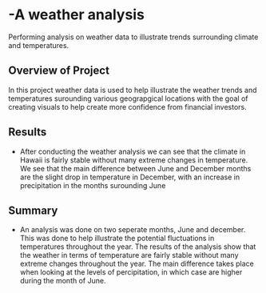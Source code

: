 # -A weather analysis  
Performing analysis on weather data to illustrate trends surrounding climate and temperatures.
## Overview of Project 
In this project weather data is used to help illustrate the weather trends and temperatures surounding various geograpgical locations with the goal of creating visuals to help create more confidence from financial investors. 
## Results
* After conducting the weather analysis we can see that the climate in Hawaii is fairly stable without many extreme changes in temperature. We see that the main difference between June and December months are the slight drop in temperature in December, with an increase in precipitation in the months surounding June

## Summary 
* An analysis was done on two seperate months, June and december. This was done to help illustrate the potential fluctuations in temperatures throughout the year. The results of the analysis show that the weather in terms of temperature are fairly stable without many extreme changes throughout the year. The main difference takes place when looking at the levels of percipitation, in which case are higher during the month of June. 
